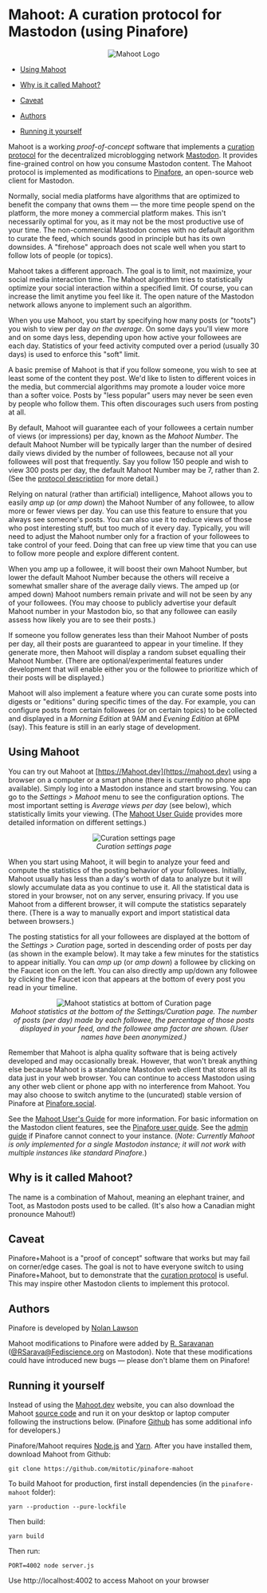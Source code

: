 # Mahoot: A curation protocol for Mastodon (using Pinafore)


<p align="center">
<img src="https://raw.githubusercontent.com/mitotic/pinafore-mahoot/master/docs/images/MahootLogo1.png"
     alt="Mahoot Logo">
</p>

- [Using Mahoot](#using-mahoot)

- [Why is it called Mahoot?](#why-is-it-called-mahoot)

- [Caveat](#caveat)

- [Authors](#authors)

- [Running it yourself](#running-it-yourself)


Mahoot is a working *proof-of-concept* software that implements a [curation protocol](https://github.com/mitotic/pinafore-mahoot/blob/master/docs/MahootProtocol.md) for the decentralized microblogging network [Mastodon](https://joinmastodon.org). It provides fine-grained control on how you consume Mastodon content. The Mahoot protocol is implemented as modifications to [Pinafore](https://github.com/nolanlawson/pinafore), an open-source web client for Mastodon.

Normally, social media platforms have algorithms that are optimized to benefit the company that owns them — the more time people spend on the platform, the more money a commercial platform makes. This isn't necessarily optimal for you, as it may not be the most productive use of your time. The non-commercial Mastodon comes with no default algorithm to curate the feed, which sounds good in principle but has its own downsides. A "firehose" approach does not scale well when you start to follow lots of people (or topics).

Mahoot takes a different approach. The goal is to limit, not maximize, your social media interaction time. The Mahoot algorithm tries to statistically optimize your social interaction within a specified limit. Of course, you can increase the limit anytime you feel like it. The open nature of the Mastodon network allows anyone to implement such an algorithm.

When you use Mahoot, you start by specifying how many posts (or "toots") you wish to view per day *on the average*. On some days you'll view more and on some days less, depending upon how active your followees are each day. Statistics of your feed activity computed over a period (usually 30 days) is used to enforce this "soft" limit.

A basic premise of Mahoot is that if you follow someone, you wish to see at least some of the content they post. We'd like to listen to different voices in the media, but commercial algorithms may promote a louder voice more than a softer voice. Posts by "less popular" users may never be seen even by people who follow them. This often discourages such users from posting at all.

By default, Mahoot will guarantee each of your followees a certain number of views (or impressions) per day, known as the *Mahoot Number*. The default Mahoot Number will be typically larger than the number of desired daily views divided by the number of followees, because not all your followees will post that frequently. Say you follow 150 people and wish to view 300 posts per day, the default Mahoot Number may be 7, rather than 2. (See the [protocol description](https://github.com/mitotic/pinafore-mahoot/blob/master/docs/MahootProtocol.md) for more detail.)

Relying on natural (rather than artificial) intelligence, Mahoot allows you to easily *amp up* (or *amp down*) the Mahoot Number of any followee, to allow more or fewer views per day. You can use this feature to ensure that you always see someone's posts. You can also use it to reduce views of those who post interesting stuff, but too much of it every day. Typically, you will need to adjust the Mahoot number only for a fraction of your followees to take control of your feed. Doing that can free up view time that you can use to follow more people and explore different content.

When you amp up a followee, it will boost their own Mahoot Number, but lower the default Mahoot Number because the others will receive a somewhat smaller share of the average daily views. The amped up (or amped down) Mahoot numbers remain private and will not be seen by any of your followees. (You may choose to publicly advertise your default Mahoot number in your Mastodon bio, so that any followee can easily assess how likely you are to see their posts.)

If someone you follow generates less than their Mahoot Number of posts per day, all their posts are guaranteed to appear in your timeline. If they generate more, then Mahoot will display a random subset equalling their Mahoot Number. (There are optional/experimental features under development that will enable either you or the followee to prioritize which of their posts will be displayed.)

Mahoot will also implement a feature where you can curate some posts into digests or "editions" during specific times of the day. For example, you can configure posts from certain followees (or on certain topics) to be collected and displayed in a *Morning Edition* at 9AM and *Evening Edition* at 6PM (say). This feature is still in an early stage of development.


## Using Mahoot

You can try out Mahoot at [https://Mahoot.dev](https://mahoot.dev) using a browser on a computer or a smart phone (there is currently no phone app available). Simply log into a Mastodon instance and start browsing. You can go to the *Settings > Mahoot* menu to see the configuration options. The most important setting is *Average views per day* (see below), which statistically limits your viewing. (The [Mahoot User Guide](https://github.com/mitotic/pinafore-mahoot/blob/master/docs/MahootUserGuide.md) provides more detailed information on different settings.)

<p align="center">
<img src="https://raw.githubusercontent.com/mitotic/pinafore-mahoot/master/docs/images/SettingsBasic.png"
     alt="Curation settings page">
<br>
<em>Curation settings page</em>
</p>

When you start using Mahoot, it will begin to analyze your feed and compute the statistics of the posting behavior of your followees. Initially, Mahoot usually has less than a day's worth of data to analyze but it will slowly accumulate data as you continue to use it. All the statistical data is stored in your browser, not on any server, ensuring privacy. If you use Mahoot from a different browser, it will compute the statistics separately there. (There is a way to manually export and import statistical data between browsers.)

The posting statistics for all your followees are displayed at the bottom of the *Settings > Curation* page, sorted in descending order of posts per day (as shown in the example below). It may take a few minutes for the statistics to appear initially. You can *amp up* (or *amp down*) a followee by clicking on the Faucet icon on the left. You can also directly amp up/down any followee by clicking the Faucet icon that appears at the bottom of every post you read in your timeline.

<p align="center">
<img src="https://raw.githubusercontent.com/mitotic/pinafore-mahoot/master/docs/images/MahootStatistics1.png"
     alt="Mahoot statistics at bottom of Curation page">
<br>
<em>Mahoot statistics at the bottom of the Settings/Curation page. The number of posts (per day) made by each followee, the percentage of those posts displayed in your feed, and the followee amp factor are shown. (User names have been anonymized.)</em>
</p>


Remember that Mahoot is alpha quality software that is being actively developed and may occasionally break. However, that won't break anything else because Mahoot is a standalone Mastodon web client that stores all its data just in your web browser. You can continue to access Mastodon using any other web client or phone app with no interference from Mahoot. You may also choose to switch anytime to the (uncurated) stable version of Pinafore at [Pinafore.social](https://Pinafore.social).

See the [Mahoot User's Guide](https://github.com/mitotic/pinafore-mahoot/blob/master/docs/MahootUserGuide.md) for more information.
For basic information on the Mastodon client features, see the
[Pinafore user guide](https://github.com/nolanlawson/pinafore/blob/master/docs/User-Guide.md). See the [admin guide](https://github.com/nolanlawson/pinafore/blob/master/docs/Admin-Guide.md) if Pinafore cannot connect to your instance. (*Note: Currently Mahoot is only implemented for a single Mastodon instance; it will not work with multiple instances like standard Pinafore.*)


## Why is it called Mahoot?

The name is a combination of Mahout, meaning an elephant trainer, and Toot, as Mastodon posts used to be called. (It's also how a Canadian might pronounce Mahout!)


## Caveat

Pinafore+Mahoot is a "proof of concept" software that works but may fail on corner/edge cases. The goal is not to have everyone switch to using Pinafore+Mahoot, but to demonstrate that the [curation protocol](https://github.com/mitotic/pinafore-mahoot/blob/master/docs/MahootProtocol.md) is useful. This may inspire other Mastodon clients to implement this protocol.


## Authors

Pinafore is developed by [Nolan Lawson](https://github.com/nolanlawson)

Mahoot modifications to Pinafore were added by [R. Saravanan](https://github.com/mitotic) ([@RSarava@Fediscience.org](https://fediscience.org/@RSarava) on Mastodon). Note that these modifications could have introduced new bugs — please don't blame them on Pinafore!


## Running it yourself

Instead of using the [Mahoot.dev](https://mahoot.dev) website, you can also download the Mahoot [source code](https://github.com/mitotic/pinafore-mahoot) and run it on your desktop or laptop computer following the instructions below. (Pinafore [Github](https://github.com/nolanlawson/pinafore) has some additional info for developers.)

Pinafore/Mahoot requires [Node.js](https://nodejs.org/en/) and [Yarn](https://yarnpkg.com). After you have installed them, download Mahoot from Github:

    git clone https://github.com/mitotic/pinafore-mahoot

To build Mahoot for production, first install dependencies (in the ``pinafore-mahoot`` folder):

    yarn --production --pure-lockfile

Then build:

    yarn build

Then run:

    PORT=4002 node server.js

Use http://localhost:4002 to access Mahoot on your browser


